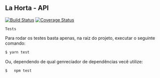 ## La Horta - **API**

[![Build Status](https://travis-ci.org/mizamelo/api-lahorta.svg?branch=master)](https://travis-ci.org/mizamelo/api-lahorta)
[![Coverage Status](https://coveralls.io/repos/github/mizamelo/api-lahorta/badge.svg)](https://coveralls.io/github/mizamelo/api-lahorta)

`Tests`

Para rodar os testes basta apenas, na raiz do projeto, executar o seguinte comando:

```bash
$ yarn test
```

Ou, dependendo de qual genreciador de dependências vecê utilize:

```bash
$   npm test
```
